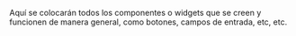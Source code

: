 Aquí se colocarán todos los componentes o widgets que se creen y funcionen de manera general, como botones, campos de entrada, etc, etc.